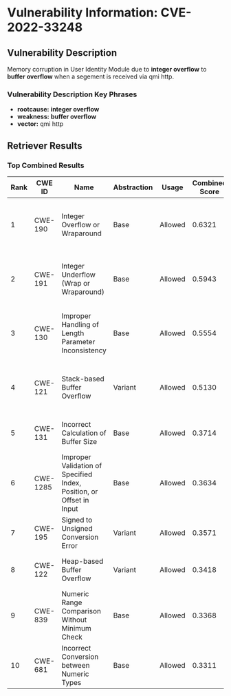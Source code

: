 # Vulnerability Information: CVE-2022-33248

## Vulnerability Description
Memory corruption in User Identity Module due to **integer overflow** to **buffer overflow** when a segement is received via qmi http.

### Vulnerability Description Key Phrases
- **rootcause:** **integer overflow**
- **weakness:** **buffer overflow**
- **vector:** qmi http

## Retriever Results

### Top Combined Results

| Rank | CWE ID | Name | Abstraction | Usage | Combined Score | Retrievers | Individual Scores |
|------|--------|------|-------------|-------|---------------|------------|-------------------|
| 1 | CWE-190 | Integer Overflow or Wraparound | Base | Allowed | 0.6321 | dense, sparse, graph | dense: 0.534, sparse: 0.254, graph: 0.613 |
| 2 | CWE-191 | Integer Underflow (Wrap or Wraparound) | Base | Allowed | 0.5943 | dense, sparse, graph | dense: 0.520, sparse: 0.220, graph: 0.583 |
| 3 | CWE-130 | Improper Handling of Length Parameter Inconsistency | Base | Allowed | 0.5554 | dense, sparse, graph | dense: 0.475, sparse: 0.209, graph: 0.554 |
| 4 | CWE-121 | Stack-based Buffer Overflow | Variant | Allowed | 0.5130 | dense, sparse, graph | dense: 0.469, sparse: 0.235, graph: 0.521 |
| 5 | CWE-131 | Incorrect Calculation of Buffer Size | Base | Allowed | 0.3714 | dense, sparse | dense: 0.489, sparse: 0.222 |
| 6 | CWE-1285 | Improper Validation of Specified Index, Position, or Offset in Input | Base | Allowed | 0.3634 | dense, sparse | dense: 0.497, sparse: 0.200 |
| 7 | CWE-195 | Signed to Unsigned Conversion Error | Variant | Allowed | 0.3571 | sparse, graph | sparse: 0.215, graph: 0.738 |
| 8 | CWE-122 | Heap-based Buffer Overflow | Variant | Allowed | 0.3418 | dense, sparse | dense: 0.473, sparse: 0.234 |
| 9 | CWE-839 | Numeric Range Comparison Without Minimum Check | Base | Allowed | 0.3368 | sparse, graph | sparse: 0.213, graph: 0.602 |
| 10 | CWE-681 | Incorrect Conversion between Numeric Types | Base | Allowed | 0.3311 | sparse, graph | sparse: 0.228, graph: 0.561 |

